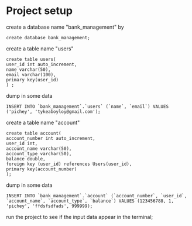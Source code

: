 # Project setup

create a database name "bank_management" by

```mysql
create database bank_management;
```

create a table name "users"

```mysql
create table users(
user_id int auto_increment,
name varchar(50),
email varchar(100),
primary key(user_id)
) ;
```

dump in some data

```mysql
INSERT INTO `bank_management`.`users` (`name`, `email`) VALUES ('pichey', 'tykeaboyloy@gmail.com');
```

create a table name "account"

```mysql
create table account(
account_number int auto_increment,
user_id int,
account_name varchar(50),
account_type varchar(50),
balance double,
foreign key (user_id) references Users(user_id),
primary key(account_number)
);
```

dump in some data

```mysql
INSERT INTO `bank_management`.`account` (`account_number`, `user_id`, `account_name`, `account_type`, `balance`) VALUES (123456788, 1, 'pichey', 'ffdsfsdfads', 999999);
```

run the project to see if the input data appear in the terminal;
